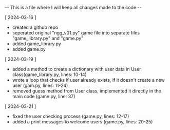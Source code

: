-- This is a file where I will keep all changes made to the code --

[ 2024-03-16 ]  

- created a github repo
- seperated original "ngg_v01.py" game file into separate files "game_library.py" and "game.py"
- added game_library.py
- added game.py

[ 2024-03-19 ]
- added a method to create a dictionary with user data in User class(game_library.py, lines: 10-14)
- wrote a loop that checks if user already exists, if it doesn't create a new user (gam.py, lines: 11-24)
- removed guess method from User class, implemented it directly in the main code (game.py, line: 37)

[ 2024-03-21 ]
- fixed the user checking process (game.py, lines: 12-17)
- added a print messages to welcome users (game.py, lines: 20-25) 